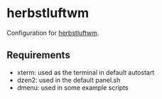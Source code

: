 # herbstluftwm

Configuration for [herbstluftwm](https://herbstluftwm.org).

## Requirements

* xterm: used as the terminal in default autostart
* dzen2: used in the default panel.sh
* dmenu: used in some example scripts
